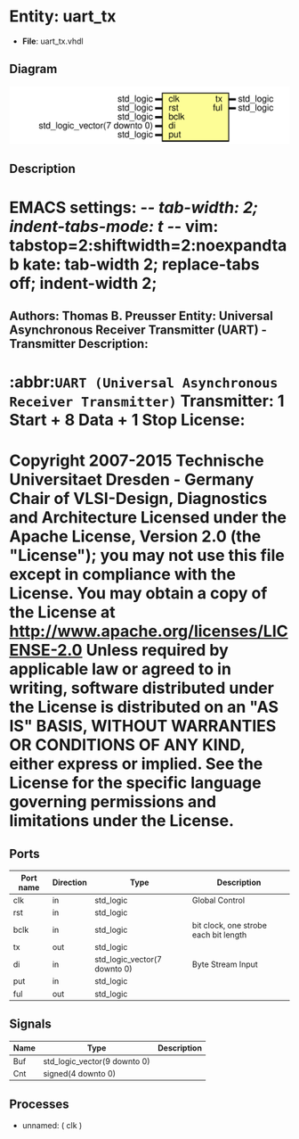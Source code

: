 # Entity: uart_tx

- **File**: uart_tx.vhdl
## Diagram

![Diagram](uart_tx.svg "Diagram")
## Description

EMACS settings: -*-  tab-width: 2; indent-tabs-mode: t -*-
vim: tabstop=2:shiftwidth=2:noexpandtab
kate: tab-width 2; replace-tabs off; indent-width 2;
=============================================================================
Authors:					Thomas B. Preusser
Entity:					Universal Asynchronous Receiver Transmitter (UART) - Transmitter
Description:
-------------------------------------
:abbr:`UART (Universal Asynchronous Receiver Transmitter)` Transmitter:
1 Start + 8 Data + 1 Stop
License:
=============================================================================
Copyright 2007-2015 Technische Universitaet Dresden - Germany
                    Chair of VLSI-Design, Diagnostics and Architecture
Licensed under the Apache License, Version 2.0 (the "License");
you may not use this file except in compliance with the License.
You may obtain a copy of the License at
             http://www.apache.org/licenses/LICENSE-2.0
Unless required by applicable law or agreed to in writing, software
distributed under the License is distributed on an "AS IS" BASIS,
WITHOUT WARRANTIES OR CONDITIONS OF ANY KIND, either express or implied.
See the License for the specific language governing permissions and
limitations under the License.
=============================================================================
## Ports

| Port name | Direction | Type                         | Description                           |
| --------- | --------- | ---------------------------- | ------------------------------------- |
| clk       | in        | std_logic                    | Global Control                        |
| rst       | in        | std_logic                    |                                       |
| bclk      | in        | std_logic                    | bit clock, one strobe each bit length |
| tx        | out       | std_logic                    |                                       |
| di        | in        | std_logic_vector(7 downto 0) | Byte Stream Input                     |
| put       | in        | std_logic                    |                                       |
| ful       | out       | std_logic                    |                                       |
## Signals

| Name | Type                         | Description |
| ---- | ---------------------------- | ----------- |
| Buf  | std_logic_vector(9 downto 0) |             |
| Cnt  | signed(4 downto 0)           |             |
## Processes
- unnamed: ( clk )
